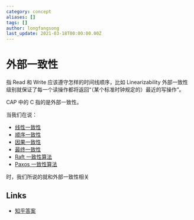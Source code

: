```yaml
---
category: concept
aliases: []
tags: []
author: longfangsong
last_update: 2021-03-18T00:00:00.00Z
---
```

# 外部一致性

指 Read 和 Write 应该遵守怎样的时间线顺序，比如 Linearizability 外部一致性级别就保证了每一个读操作都将返回“（某个标准时钟规定的）最近的写操作”。

CAP 中的 C 指的是外部一致性。

当我们在说：

- [线性一致性](https://zh.wikipedia.org/wiki/%E7%BA%BF%E6%80%A7%E4%B8%80%E8%87%B4%E6%80%A7)
- [顺序一致性](https://en.wikipedia.org/wiki/Sequential_consistency)
- [因果一致性](https://en.wikipedia.org/wiki/Causal_consistency)
- [最终一致性](https://zh.wikipedia.org/wiki/%E6%9C%80%E7%BB%88%E4%B8%80%E8%87%B4%E6%80%A7)
- [Raft 一致性算法](https://www.google.com/search?client=firefox-b-d&q=Raft)
- [Paxos 一致性算法](https://zh.wikipedia.org/wiki/Paxos%E7%AE%97%E6%B3%95)

时，我们所说的就和外部一致性相关

## Links

- [知乎答案](https://www.zhihu.com/question/56073588)
